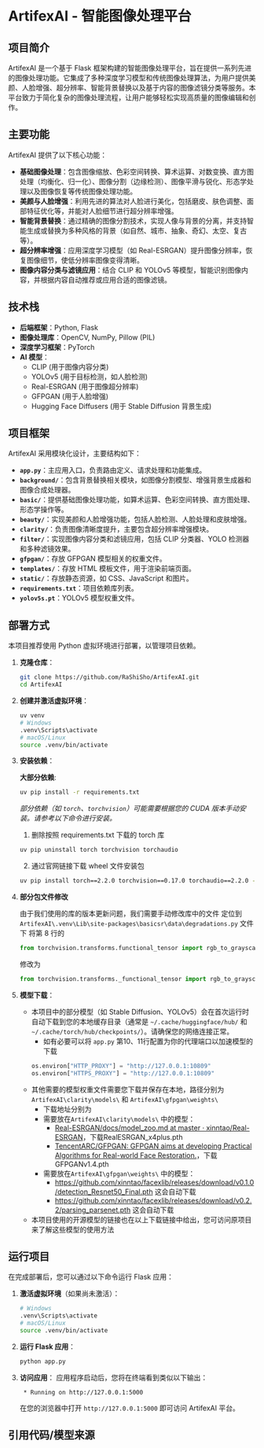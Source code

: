 # ArtifexAI - 智能图像处理平台

## 项目简介

ArtifexAI 是一个基于 Flask 框架构建的智能图像处理平台，旨在提供一系列先进的图像处理功能。它集成了多种深度学习模型和传统图像处理算法，为用户提供美颜、人脸增强、超分辨率、智能背景替换以及基于内容的图像滤镜分类等服务。本平台致力于简化复杂的图像处理流程，让用户能够轻松实现高质量的图像编辑和创作。

## 主要功能

ArtifexAI 提供了以下核心功能：

*   **基础图像处理**：包含图像缩放、色彩空间转换、算术运算、对数变换、直方图处理（均衡化、归一化）、图像分割（边缘检测）、图像平滑与锐化、形态学处理以及图像恢复等传统图像处理功能。
*   **美颜与人脸增强**：利用先进的算法对人脸进行美化，包括磨皮、肤色调整、面部特征优化等，并能对人脸细节进行超分辨率增强。
*   **智能背景替换**：通过精确的图像分割技术，实现人像与背景的分离，并支持智能生成或替换为多种风格的背景（如自然、城市、抽象、奇幻、太空、复古等）。
*   **超分辨率增强**：应用深度学习模型（如 Real-ESRGAN）提升图像分辨率，恢复图像细节，使低分辨率图像变得清晰。
*   **图像内容分类与滤镜应用**：结合 CLIP 和 YOLOv5 等模型，智能识别图像内容，并根据内容自动推荐或应用合适的图像滤镜。


## 技术栈

*   **后端框架**：Python, Flask
*   **图像处理库**：OpenCV, NumPy, Pillow (PIL)
*   **深度学习框架**：PyTorch
*   **AI 模型**：
    *   CLIP (用于图像内容分类)
    *   YOLOv5 (用于目标检测，如人脸检测)
    *   Real-ESRGAN (用于图像超分辨率)
    *   GFPGAN (用于人脸增强)
    *   Hugging Face Diffusers (用于 Stable Diffusion 背景生成)

## 项目框架

ArtifexAI 采用模块化设计，主要结构如下：

*   **`app.py`**：主应用入口，负责路由定义、请求处理和功能集成。
*   **`background/`**：包含背景替换相关模块，如图像分割模型、增强背景生成器和图像合成处理器。
*   **`basic/`**：提供基础图像处理功能，如算术运算、色彩空间转换、直方图处理、形态学操作等。
*   **`beauty/`**：实现美颜和人脸增强功能，包括人脸检测、人脸处理和皮肤增强。
*   **`clarity/`**：负责图像清晰度提升，主要包含超分辨率增强模块。
*   **`filter/`**：实现图像内容分类和滤镜应用，包括 CLIP 分类器、YOLO 检测器和多种滤镜效果。
*   **`gfpgan/`**：存放 GFPGAN 模型相关的权重文件。
*   **`templates/`**：存放 HTML 模板文件，用于渲染前端页面。
*   **`static/`**：存放静态资源，如 CSS、JavaScript 和图片。
*   **`requirements.txt`**：项目依赖库列表。
*   **`yolov5s.pt`**：YOLOv5 模型权重文件。

## 部署方式

本项目推荐使用 Python 虚拟环境进行部署，以管理项目依赖。

1.  **克隆仓库**：
    ```bash
    git clone https://github.com/RaShiSho/ArtifexAI.git
    cd ArtifexAI
    ```

2.  **创建并激活虚拟环境**：
    ```bash
    uv venv
    # Windows
    .venv\Scripts\activate
    # macOS/Linux
    source .venv/bin/activate
    ```

3.  **安装依赖**：

    **大部分依赖**:
	```bash
    uv pip install -r requirements.txt
    ```
    
    *部分依赖（如 `torch`、`torchvision`）可能需要根据您的 CUDA 版本手动安装。请参考以下命令进行安装。*
    1. 删除按照 requirements.txt 下载的 torch 库
    ```bash
    uv pip uninstall torch torchvision torchaudio
	```
	2. 通过官网链接下载 wheel 文件安装包
	```bash
	uv pip install torch==2.2.0 torchvision==0.17.0 torchaudio==2.2.0 --index-url https://download.pytorch.org/whl/cu121
	```

4. **部分包文件修改**

	由于我们使用的库的版本更新问题，我们需要手动修改库中的文件
	定位到 `ArtifexAI\.venv\Lib\site-packages\basicsr\data\degradations.py` 文件下
	将第 8 行的
	```python
	from torchvision.transforms.functional_tensor import rgb_to_grayscale
	```
	修改为
	```python
	from torchvision.transforms._functional_tensor import rgb_to_grayscale
	```
	

5.  **模型下载**：
    * 本项目中的部分模型（如 Stable Diffusion、YOLOv5）会在首次运行时自动下载到您的本地缓存目录（通常是 `~/.cache/huggingface/hub/` 和 `~/.cache/torch/hub/checkpoints/`）。请确保您的网络连接正常。
	    * 如有必要可以将 `app.py` 第10、11行配置为你的代理端口以加速模型的下载
	    ```python
	    os.environ["HTTP_PROXY"] = "http://127.0.0.1:10809"
		os.environ["HTTPS_PROXY"] = "http://127.0.0.1:10809"
		```
    * 其他需要的模型权重文件需要您下载并保存在本地，路径分别为 `ArtifexAI\clarity\models\` 和 `ArtifexAI\gfpgan\weights\` 
	    * 下载地址分别为
	    * 需要放在`ArtifexAI\clarity\models\` 中的模型：
		    * [Real-ESRGAN/docs/model_zoo.md at master · xinntao/Real-ESRGAN](https://github.com/xinntao/Real-ESRGAN/blob/master/docs/model_zoo.md)，下载RealESRGAN_x4plus.pth
		    * [TencentARC/GFPGAN: GFPGAN aims at developing Practical Algorithms for Real-world Face Restoration.](https://github.com/TencentARC/GFPGAN?tab=readme-ov-file)，下载GFPGANv1.4.pth
	    * 需要放在`ArtifexAI\gfpgan\weights\`  中的模型：
		    * https://github.com/xinntao/facexlib/releases/download/v0.1.0/detection_Resnet50_Final.pth 这会自动下载
		    * https://github.com/xinntao/facexlib/releases/download/v0.2.2/parsing_parsenet.pth 这会自动下载
	* 本项目使用的开源模型的链接也在以上下载链接中给出，您可访问原项目来了解这些模型的使用方法

## 运行项目

在完成部署后，您可以通过以下命令运行 Flask 应用：

1.  **激活虚拟环境**（如果尚未激活）：
    ```bash
    # Windows
    .venv\Scripts\activate
    # macOS/Linux
    source .venv/bin/activate
    ```

2.  **运行 Flask 应用**：
    ```bash
    python app.py
    ```

3.  **访问应用**：
    应用程序启动后，您将在终端看到类似以下输出：
    ```
     * Running on http://127.0.0.1:5000
    ```
    在您的浏览器中打开 `http://127.0.0.1:5000` 即可访问 ArtifexAI 平台。


## 引用代码/模型来源

